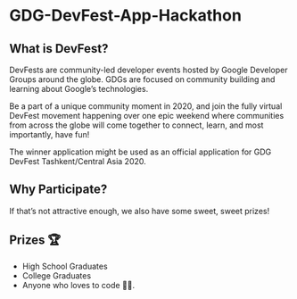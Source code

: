 # GDG-DevFest-App-Hackathon
## What is DevFest?
DevFests are community-led developer events hosted by Google Developer Groups around the globe. GDGs are focused on community building and learning about Google’s technologies. 



Be a part of a unique community moment in 2020, and join the fully virtual DevFest movement happening over one epic weekend where communities from across the globe will come together to connect, learn, and most importantly, have fun! 

The winner application might be used as an official application for GDG DevFest Tashkent/Central Asia 2020. 

## Why Participate?

If that’s not attractive enough, we also have some sweet, sweet prizes!

## **Prizes** 🏆

- High School Graduates
- College Graduates
- Anyone who loves to code 👨‍💻.

